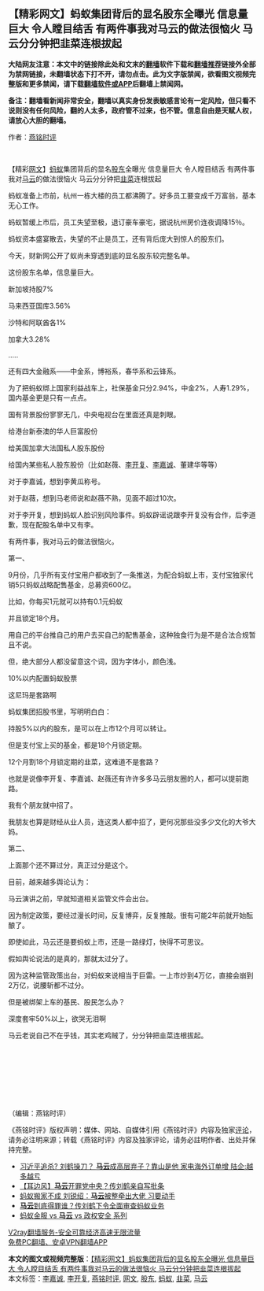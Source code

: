  <h2>【精彩网文】蚂蚁集团背后的显名股东全曝光 信息量巨大 令人瞠目结舌 有两件事我对马云的做法很恼火 马云分分钟把韭菜连根拔起</h2> <p class="notice"><b>大陆网友注意：本文中的链接除此处和文末的<a href="https://github.com/bannedbook/fanqiang" >翻墙</a>软件下载和<a href="https://github.com/killgcd/justmysocks/blob/master/README.md">翻墙推荐</a>链接外全部为禁网链接，未翻墙状态下打不开，请勿点击。此为文字版禁闻，欲看图文视频完整版和更多禁闻，请下载<a href="https://github.com/bannedbook/fanqiang">翻墙软件或APP</a>后翻墙上禁闻网。</p><p>备注：翻墙看新闻非常安全，翻墙以真实身份发表敏感言论有一定风险，但只看不说则没有任何风险，翻的人太多，政府管不过来，也不管。信息自由是天赋人权，请放心大胆的翻墙。</b></p>  <div class="entry"> <p>作者：<a href="https://www.bannedbook.org/bnews/tag/%e7%87%95%e9%93%ad%e6%97%b6%e8%af%84/" class="st_tag internal_tag" rel="tag" title="标签 燕铭时评 下的日志">燕铭时评</a> </p> <p>&nbsp;</p> <p></p> <p></p> <p>&#12304;精彩<a href="https://www.bannedbook.org/bnews/tag/%e7%bd%91%e6%96%87/" class="st_tag internal_tag" rel="tag" title="标签 网文 下的日志">网文</a>&#12305;<a href="https://www.bannedbook.org/bnews/tag/%e8%9a%82%e8%9a%81/" class="st_tag internal_tag" rel="tag" title="标签 蚂蚁 下的日志">蚂蚁</a>集团背后的显名<a href="https://www.bannedbook.org/bnews/tag/%E8%82%A1%E4%B8%9C/" class="st_tag internal_tag" rel="tag" title="标签 股东 下的日志">股东</a>全曝光 信息量巨大 令人瞠目结舌 有两件事我对<a href="https://www.bannedbook.org/bnews/tag/%e9%a9%ac%e4%ba%91/" class="st_tag internal_tag" rel="tag" title="标签 马云 下的日志">马云</a>的做法很恼火 马云分分钟把<a href="https://www.bannedbook.org/bnews/tag/%e9%9f%ad%e8%8f%9c/" class="st_tag internal_tag" rel="tag" title="标签 韭菜 下的日志">韭菜</a>连根拔起</p> <p>蚂蚁准备上市前&#65292;杭州一栋大楼的员工都沸腾了&#12290;好多员工要变成千万富翁&#65292;基本无心工作&#12290;</p> <p>蚂蚁暂缓上市后&#65292;员工失望至极&#65292;退订豪车豪宅&#65292;据说杭州房价连夜调降15&#65285;&#12290;</p> <p>蚂蚁资本盛宴散去&#65292;失望的不止是员工&#65292;还有背后庞大到惊人的股东们&#12290;</p> <p>   今天&#65292;财新网公开了蚁尚未穿透到底的显名股东较完整名单&#12290;</p> <p>这份股东名单&#65292;信息量巨大&#12290;</p> <p>新加坡持股7%</p> <p>马来西亚国库3.56%</p> <p>沙特和阿联酋各1%</p> <p>加拿大3.28%</p> <p>&#8230;..</p>  <p>还有四大金融系&#8212;&#8212;中金系&#65292;博裕系&#65292;春华系和云锋系&#12290;</p> <p>为了把蚂蚁绑上国家利益战车上&#65292;社保基金只分2.94%&#65292;中金2%&#65292;人寿1.29%&#65292;国内基金更是只有一点点&#12290;</p> <p>国有背景股份寥寥无几&#65292;中央电视台在里面还真是刺眼&#12290;</p> <p>   给港台新泰澳的华人巨富股份</p> <p>给美国加拿大法国私人股东股份</p> <p>给国内某些私人股东股份&#65288;比如赵薇&#12289;<a href="https://www.bannedbook.org/bnews/tag/%E6%9D%8E%E5%BC%80%E5%A4%8D/" class="st_tag internal_tag" rel="tag" title="标签 李开复 下的日志">李开复</a>&#12289;<a href="https://www.bannedbook.org/bnews/tag/%e6%9d%8e%e5%98%89%e8%af%9a/" class="st_tag internal_tag" rel="tag" title="标签 李嘉诚 下的日志">李嘉诚</a>&#12289;董建华等等&#65289;</p> <p>对于李嘉诚&#65292;想到李黄瓜称号&#12290;</p> <p>对于赵薇&#65292;想到马老师说和赵薇不熟&#65292;见面不超过10次&#12290;</p> <p>对于李开复&#65292;想到蚂蚁人脸识别风险事件&#12290;蚂蚁辟谣说跟李开复没有合作&#65292;后李道歉&#65292;现在配股名单中又有李&#12290;</p> <p>   有两件事&#65292;我对马云的做法很恼火&#12290;</p> <p>第一&#12289;</p> <p>9月份&#65292;几乎所有支付宝用户都收到了一条推送&#65292;为配合蚂蚁上市&#65292;支付宝独家代销5只蚂蚁战略配售基金&#65292;总募资600亿&#12290;</p> <p>比如&#65292;你每买1元就可以持有0.1元蚂蚁</p> <p>并且锁定18个月&#12290;</p> <p>用自己的平台推自己的用户去买自己的配售基金&#65292;这种独食行为是不是合法合规暂且不说&#12290;</p>  <p>但&#65292;绝大部分人都没留意这个词&#65292;因为字体小&#65292;颜色浅&#12290;</p> <p>10%以内配置蚂蚁股票</p> <p>这尼玛是套路啊</p> <p>蚂蚁集团招股书里&#65292;写明明白白&#65306;</p> <p>持股5%以内的股东&#65292;是可以在上市12个月可以转让&#12290;</p> <p>但是支付宝上买的基金&#65292;都是18个月锁定期&#12290;</p> <p>12个月割18个月锁定期的韭菜&#65292;这难道不是套路&#65311;</p> <p>也就是说像李开复&#12289;李嘉诚&#12289;赵薇还有许许多多马云朋友圈的人&#65292;都可以提前跑路&#12290;</p> <p>我有个朋友就中招了&#12290;</p> <p>我朋友也算是财经从业人员&#65292;连这类人都中招了&#65292;更何况那些没多少文化的大爷大妈&#12290;</p> <p>   第二&#12289;</p> <p>上面那个还不算过分&#65292;真正过分是这个&#12290;</p> <p>目前&#65292;越来越多舆论认为&#65306;</p> <p>马云演讲之前&#65292;早就知道相关监管文件会出台&#12290;</p> <p>因为制定政策&#65292;要经过漫长时间&#65292;反复博弈&#65292;反复推敲&#12290;很有可能2年前就开始酝酿了&#12290;</p>  <p>即使如此&#65292;马云还是要蚂蚁上市&#65292;还是一路绿灯&#65292;快得不可思议&#12290;</p> <p>假如舆论说法的是真的&#65292;那就太过分了&#12290;</p> <p>因为这种监管政策出台&#65292;对蚂蚁来说相当于巨雷&#12290;一上市炒到4万亿&#65292;直接会崩到2万亿&#65292;说腰斩都不过分&#12290;</p> <p>但是被绑架上车的基民&#12289;股民怎么办&#65311;</p> <p>深度套牢50%以上&#65292;欲哭无泪啊</p> <p>马云老说自己不在乎钱&#65292;其实老鸡贼了&#65292;分分钟把韭菜连根拔起&#12290;       </p> <p>&nbsp;</p> <p>&nbsp;</p> <p>&nbsp;</p> <p>      </p> <p>&nbsp;</p> <p> </p> <p>&#65288;编辑&#65306;燕铭时评&#65289;&nbsp;</p> <p>&#12298;燕铭时评&#12299;版权声明&#65306;媒体&#12289;网站&#12289;自媒体引用&#12298;燕铭时评&#12299;内容及独家<span class='wp_keywordlink_affiliate'><a href="https://www.bannedbook.org/bnews/comments/" title="新闻评论" target="_blank">评论</a></span>&#65292;请务必注明来源&#65307;转载&#12298;燕铭时评&#12299;内容及独家评论&#65292;请务必註明作者&#12289;出处并保持完整&#12290;</p> <ul class='op-related-articles' title='相关阅读'> <li><a href='https://www.bannedbook.org/bnews/finance/20201109/1428317.html' target='_blank'>习近平追杀? 刘鹤操刀？ <b>马云</b>成高层弃子？靠山是他 家电海外订单增 陆企:越多越亏</a></li> <li><a href='https://www.bannedbook.org/bnews/headline/20201109/1428268.html' target='_blank'>【耳边风】<b>马云</b>开罪党中央？传刘鹤亲自写批条</a></li> <li><a href='https://www.bannedbook.org/bnews/comments/20201109/1428109.html' target='_blank'>蚂蚁搬家不成 刘锐绍：<b>马云</b>被整牵出大佬 习要动手</a></li> <li><a href='https://www.bannedbook.org/bnews/finance/20201109/1428035.html' target='_blank'><b>马云</b>到底得罪谁？传刘鹤下令全面审查蚂蚁业务</a></li> <li><a href='https://www.bannedbook.org/bnews/taiwannews/20201108/1427892.html' target='_blank'>蚂蚁金服 vs <b>马云</b> vs 政权安全 系列</a></li> </ul> <p class="texttj"> <a href="https://www.bannedbook.org/forum23/topic22702.html" target="_blank">V2ray翻墙服务-安全可靠经济高速无限流量</a><br/> <a href="https://github.com/bannedbook/fanqiang/wiki/%E7%A6%81%E9%97%BB%E7%BD%91%E5%AE%89%E5%8D%93%E7%BF%BB%E5%A2%99%E6%96%B0%E9%97%BBAPP" target="_blank">免费PC翻墙、安卓VPN翻墙APP</a></p><p></p> <a name='sharetosocial'></a>       <div><b>本文的图文或视频完整版</b>：<a href='https://www.bannedbook.org/bnews/comments/20201110/1428460.html'>【精彩网文】蚂蚁集团背后的显名股东全曝光 信息量巨大 令人瞠目结舌 有两件事我对马云的做法很恼火 马云分分钟把韭菜连根拔起</a></div>  </div><!--END ENTRY--> <div class="postfooter"> <div>本文标签：<a href="https://www.bannedbook.org/bnews/tag/%e6%9d%8e%e5%98%89%e8%af%9a/" rel="tag">李嘉诚</a>, <a href="https://www.bannedbook.org/bnews/tag/%E6%9D%8E%E5%BC%80%E5%A4%8D/" rel="tag">李开复</a>, <a href="https://www.bannedbook.org/bnews/tag/%e7%87%95%e9%93%ad%e6%97%b6%e8%af%84/" rel="tag">燕铭时评</a>, <a href="https://www.bannedbook.org/bnews/tag/%e7%bd%91%e6%96%87/" rel="tag">网文</a>, <a href="https://www.bannedbook.org/bnews/tag/%E8%82%A1%E4%B8%9C/" rel="tag">股东</a>, <a href="https://www.bannedbook.org/bnews/tag/%e8%9a%82%e8%9a%81/" rel="tag">蚂蚁</a>, <a href="https://www.bannedbook.org/bnews/tag/%e9%9f%ad%e8%8f%9c/" rel="tag">韭菜</a>, <a href="https://www.bannedbook.org/bnews/tag/%e9%a9%ac%e4%ba%91/" rel="tag">马云</a></div>  </div><!--END POSTFOOTER--> 